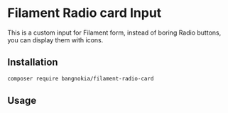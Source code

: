 # Filament Radio card Input

This is a custom input for Filament form, instead of boring Radio buttons, you can display them with icons.

## Installation

```bash
composer require bangnokia/filament-radio-card
```

## Usage

```php
